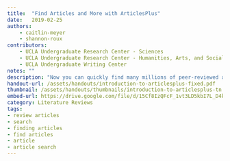 ```yaml
---
title:  "Find Articles and More with ArticlesPlus"
date:   2019-02-25
authors: 
    - caitlin-meyer 
    - shannon-roux
contributors: 
    - UCLA Undergraduate Research Center - Sciences
    - UCLA Undergraduate Research Center - Humanities, Arts, and Social Sciences
    - UCLA Undergraduate Writing Center
notes: ""
description: "Now you can quickly find many millions of peer-reviewed articles, newspaper articles, government documents, and more right from the library homepage!"
handout-url: /assets/handouts/introduction-to-articlesplus-fixed.pdf
thumbnail: /assets/handouts/thumbnails/introduction-to-articlesplus-tn.png      
embed-url: https://drive.google.com/file/d/15Cf8IzQFcF_1vt3LD5kbI7L_D4kk2qqO/preview
category: Literature Reviews
tags:
- review articles
- search
- finding articles
- find articles
- article
- article search
---
```

